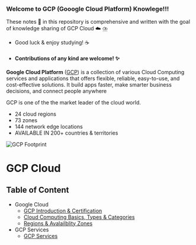 ### Welcome to GCP (Gooogle Cloud Platform) Knowlege!!!

These notes :memo: in this repository is comprehensive and written with the goal of knowledge sharing of GCP Cloud :cloud:
⛈️

- Good luck & enjoy studying! :coffee: 
-  #### Contributions of any kind are welcome! :sparkles:


**Google Cloud Platform** ([GCP](https://cloud.google.com/)) is a collection of various Cloud Computing services and applications that offers flexible, reliable, easy-to-use, and cost-effective solutions. It build apps faster, make smarter business decisions, and connect people anywhere

GCP is one of the the market leader of the cloud world.
- 24 cloud regions
- 73 zones
- 144 network edge locations
- AVAILABLE IN 200+ countries & territories

![GCP Footprint](https://lh3.googleusercontent.com/oL3F456sm3dLr_60gxpg6EVi-zH90CHR3JEn1WueNlLF4h3Ie9BJJ3KCCIu-fVoyh-TDYEvM8v3EsQ=e14-rw-lo-sc0xffffff-h600)


# GCP Cloud 

## **Table of Content**

- Google Cloud
  - [GCP Introduction & Certification ]()
  - [Cloud Computing Basics, Types & Categories](https://github.com/engineerbaz/AWS-Cloud-Knowledge/blob/master/01b%20Cloud_Computing_Basics.md) 
  - [Regions & Avalailblity Zones]()
- GCP Services 
  - [GCP Services]() 
